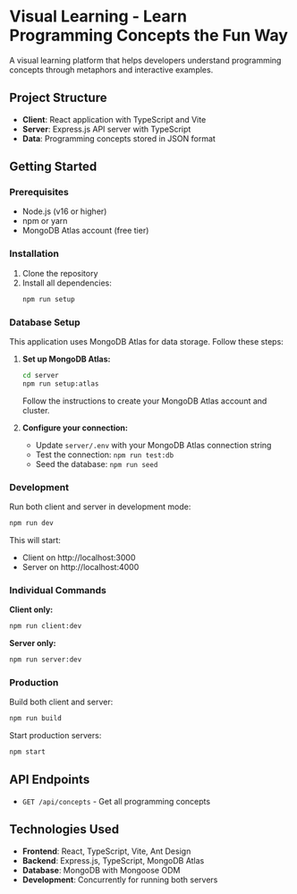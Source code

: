 # Visual Learning - Learn Programming Concepts the Fun Way

A visual learning platform that helps developers understand programming concepts through metaphors and interactive examples.

## Project Structure

- **Client**: React application with TypeScript and Vite
- **Server**: Express.js API server with TypeScript
- **Data**: Programming concepts stored in JSON format

## Getting Started

### Prerequisites

- Node.js (v16 or higher)
- npm or yarn
- MongoDB Atlas account (free tier)

### Installation

1. Clone the repository
2. Install all dependencies:
   ```bash
   npm run setup
   ```

### Database Setup

This application uses MongoDB Atlas for data storage. Follow these steps:

1. **Set up MongoDB Atlas:**
   ```bash
   cd server
   npm run setup:atlas
   ```
   Follow the instructions to create your MongoDB Atlas account and cluster.

2. **Configure your connection:**
   - Update `server/.env` with your MongoDB Atlas connection string
   - Test the connection: `npm run test:db`
   - Seed the database: `npm run seed`

### Development

Run both client and server in development mode:
```bash
npm run dev
```

This will start:
- Client on http://localhost:3000
- Server on http://localhost:4000

### Individual Commands

**Client only:**
```bash
npm run client:dev
```

**Server only:**
```bash
npm run server:dev
```

### Production

Build both client and server:
```bash
npm run build
```

Start production servers:
```bash
npm start
```

## API Endpoints

- `GET /api/concepts` - Get all programming concepts

## Technologies Used

- **Frontend**: React, TypeScript, Vite, Ant Design
- **Backend**: Express.js, TypeScript, MongoDB Atlas
- **Database**: MongoDB with Mongoose ODM
- **Development**: Concurrently for running both servers